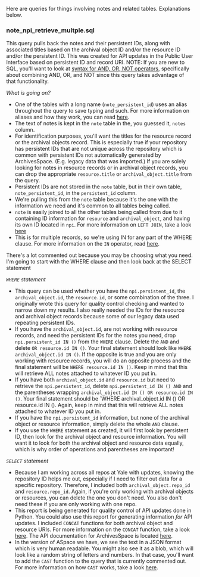 Here are queries for things involving notes and related tables. Explanations below.

### note_npi_retrieve_multple.sql

This query pulls back the notes and their persistent IDs, along with associated titles based on the archival object ID and/or the resource ID and/or the persistent ID. This was created for API updates in the Public User Interface based on persistent ID and record URI. NOTE: If you are new to SQL, you'll want to look at [syntax for AND, OR, NOT operators](https://www.w3schools.com/sql/sql_and_or.asp), specifically about combining AND, OR, and NOT since this query takes advantage of that functionality. 

*What is going on?*
+ One of the tables with a long name (`note_persistent_id`) uses an alias throughout the query to save typing and such. For more information on aliases and how they work, you can read [here](https://www.w3schools.com/sql/sql_alias.asp "SQL Alias syntax").
+ The text of notes is kept in the `note` table in the, you guessed it, `notes` column. 
+ For identification purposes, you'll want the titles for the resource record or the archival objects record. This is especially true if your repository has persistent IDs that are not unique across the repository which is common with persistent IDs not automatically generated by ArchivesSpace. (E.g. legacy data that was imported.) If you are solely looking for notes in resource records or in archival object records, you can drop the appropriate `resource.title` or `archival_object.title` from the query.
+ Persistent IDs are not stored in the `note` table, but in their own table, `note_persistent_id`, in the `persistent_id` column. 
+ We're pulling this from the `note` table because it's the one with the information we need and it's common to all tables being called.
+ `note` is easily joined to all the other tables being called from due to it containing ID information for `resource` and `archival_object`, and having its own ID located in `npi`. For more information on `LEFT JOIN`, take a look [here](https://www.w3schools.com/sql/sql_join_left.asp "SQL LEFT JOIN syntax")
+ This is for multiple records, so we're using IN for any part of the WHERE clause. For more information on the `IN` operator, read [here](https://www.w3schools.com/sql/sql_in.asp "SQL IN operator"). 

There's a lot commented out because you may be choosing what you need. I'm going to start with the WHERE clause and then look back at the SELECT statement

*`WHERE` statement*
+ This query can be used whether you have the `npi.persistent_id`, the `archival_object.id`, the `resource.id`, or some combination of the three. I originally wrote this query for quality control checking and wanted to narrow down my results. I also really needed the IDs for the resource and archival object records because some of our legacy data used repeating persistent IDs. 
+ If you have the `archival_object.id`, are not working with resource records, and need the persistent IDs for the notes you need, drop `npi.persistent_id IN ()` from the `WHERE` clause. Delete the `AND` and delete `OR resource.id IN ()`. Your final statement should look like `WHERE archival_object.id IN ()`. If the opposite is true and you are only working with resource records, you will do an opposite process and the final statement will be `WHERE resource.id IN ()`. Keep in mind that this will retrieve ALL notes attached to whatever ID you put in. 
+ If you have both `archival_object.id` and `resource.id` but need to retrieve the `npi.persistent_id`, delete `npi.persistent_id IN () AND` and the parentheses wrapping `archival_object.id IN () OR resource.id IN ()`. Your final statement should be `WHERE archival_object.id IN () OR resource.id IN (). Again, keep in mind that this will retrieve ALL notes attached to whatever ID you put in. 
+ If you have the `npi.persistent_id` information, but none of the archival object or resource information, simply delete the whole `AND` clause. 
+ If you use the `WHERE` statement as created, it will first look by persistent ID, then look for the archival object and resource information. You will want it to look for both the archival object and resource data equally, which is why order of operations and parentheses are important!

*`SELECT` statement*
+ Because I am working across all repos at Yale with updates, knowing the repository ID helps me out, especially if I need to filter out data for a specific repository. Therefore, I included both `archival_object.repo_id` and `resource.repo_id`. Again, if you're only working with archival objects or resources, you can delete the one you don't need. You also don't need these if you are only working with one repo.
+ This report is being generated for quality control of API updates done in Python. You could also use this report for generating information *for* API updates. I included `CONCAT` functions for both archival object and resource URIs. For more information on the `CONCAT` function, take a look [here](https://www.w3schools.com/sql/func_mysql_concat.asp "SQL CONCAT function"). The API documentation for ArchivesSpace is located [here](http://archivesspace.github.io/archivesspace/api/ "ArchivesSpace API Reference"). 
+ In the version of ASpace we have, we see the text in a JSON format which is very human readable. You might also see it as a blob, which will look like a random string of letters and numbers. In that case, you'll want to add the `CAST` function to the query that is currently commented out. For more information on how `CAST` works, take a look [here](https://www.w3schools.com/sql/func_sqlserver_cast.asp "SQL CAST function").
